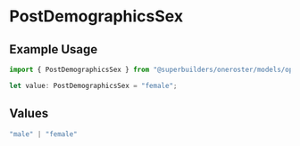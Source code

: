 # PostDemographicsSex

## Example Usage

```typescript
import { PostDemographicsSex } from "@superbuilders/oneroster/models/operations";

let value: PostDemographicsSex = "female";
```

## Values

```typescript
"male" | "female"
```